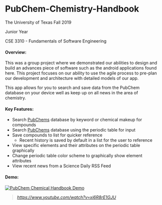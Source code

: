 # PubChem-Chemistry-Handbook
The University of Texas Fall 2019

Junior Year

CSE 3310 - Fundamentals of Software Engineering

#### Overview:
This was a group project where we demonstrated our abilities to design and build an advances piece of software such as the android applications found here. This project focuses on our ability to use the agile process to pre-plan our development and architecture with detailed models of our app.

This app allows for you to search and save data from the PubChem database on your device well as keep up on all news in the area of chemistry.

#### Key Features:
* Search [PubChems](https://pubchem.ncbi.nlm.nih.gov/) database by keyword or chemical makeup for compounds
* Search [PubChems](https://pubchem.ncbi.nlm.nih.gov/) database using the periodic table for input
* Save compounds to list for quicker reference
  * Recent history is saved by default in a list for the user to reference
* View specific elements and their attributes on the periodic table graphically
* Change periodic table color scheme to graphically show element attributes
* View recent news from a Science Daily RSS Feed

#### Demo:
[![PubChem Chemical Handbook Demo](https://img.youtube.com/vi/xi6R8rE1GJU/0.jpg)](https://www.youtube.com/watch?v=xi6R8rE1GJU)

> *https://www.youtube.com/watch?v=xi6R8rE1GJU*
